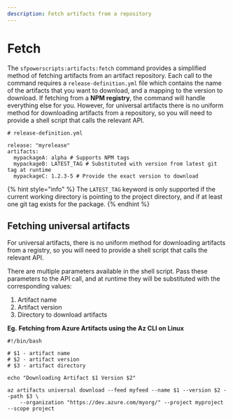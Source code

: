 ```yaml
---
description: Fetch artifacts from a repository
---
```


# Fetch

The `sfpowerscripts:artifacts:fetch` command provides a simplified method of fetching artifacts from an artifact repository. Each call to the command requires a `release-definition.yml` file which contains the name of the artifacts that you want to download, and a mapping to the version to download. If fetching from a **NPM registry**, the command will handle everything else for you. However, for universal artifacts there is no uniform method for downloading artifacts from a repository, so you will need to provide a shell script that calls the relevant API.

```text
# release-definition.yml

release: "myrelease"
artifacts:
  mypackageA: alpha # Supports NPM tags
  mypackageB: LATEST_TAG # Substituted with version from latest git tag at runtime
  mypackageC: 1.2.3-5 # Provide the exact version to download
```

{% hint style="info" %}
The `LATEST_TAG` keyword is only supported if the current working directory is pointing to the project directory, and if at least one git tag exists for the package.
{% endhint %}

## Fetching universal artifacts

For universal artifacts, there is no uniform method for downloading artifacts from a registry, so you will need to provide a shell script that calls the relevant API.

There are multiple parameters available in the shell script. Pass these parameters to the API call, and at runtime they will be substituted with the corresponding values:

1. Artifact name
2. Artifact version
3. Directory to download artifacts 

**Eg.** **Fetching from Azure Artifacts using the Az CLI on Linux**

```text
#!/bin/bash

# $1 - artifact name
# $2 - artifact version
# $3 - artifact directory 

echo "Downloading Artifact $1 Version $2"

az artifacts universal download --feed myfeed --name $1 --version $2 --path $3 \
    --organization "https://dev.azure.com/myorg/" --project myproject --scope project
```

